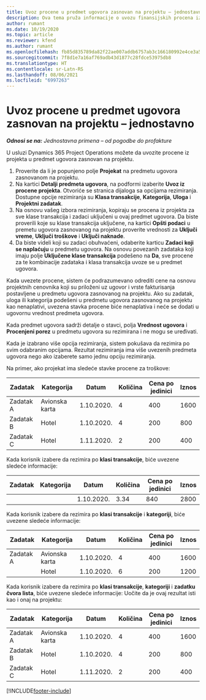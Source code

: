 ```yaml
---
title: Uvoz procene u predmet ugovora zasnovan na projektu – jednostavno
description: Ova tema pruža informacije o uvozu finansijskih procena iz projekta u predmet ugovora.
author: rumant
ms.date: 10/19/2020
ms.topic: article
ms.reviewer: kfend
ms.author: rumant
ms.openlocfilehash: fb85d835789da82f22ae007addb6757ab3c166180992e4ce3a5c85606be6671d
ms.sourcegitcommit: 7f8d1e7a16af769adb43d1877c28fdce53975db8
ms.translationtype: HT
ms.contentlocale: sr-Latn-RS
ms.lasthandoff: 08/06/2021
ms.locfileid: "6997263"
---
```

# <a name="import-an-estimate-to-a-project-based-contract-line---lite"></a>Uvoz procene u predmet ugovora zasnovan na projektu – jednostavno

_**Odnosi se na:** Jednostavna primena – od pogodbe do profakture_

U usluzi Dynamics 365 Project Operations možete da uvozite procene iz projekta u predmet ugovora zasnovan na projektu.

1. Proverite da li je popunjeno polje **Projekat** na predmetu ugovora zasnovanom na projektu.
2. Na kartici **Detalji predmeta ugovora**, na podformi izaberite **Uvoz iz procene projekta**. Otvoriće se stranica dijaloga sa opcijama rezimiranja. Dostupne opcije rezimiranja su **Klasa transakcije**, **Kategorija**, **Uloga** i **Projektni zadatak**.
3. Na osnovu vašeg izbora rezimiranja, kopiraju se procena iz projekta za sve klase transakcija i zadaci uključeni u ovaj predmet ugovora. Da biste proverili koje su klase transakcija uključene, na kartici **Opšti podaci** u premetu ugovora zasnovanog na projektu proverite vrednosti za **Uključi vreme**, **Uključi troškove** i **Uključi naknade**. 
4. Da biste videli koji su zadaci obuhvaćeni, odaberite karticu **Zadaci koji se naplaćuju** u predmetu ugovora. Na osnovu povezanih zadataka koji imaju polje **Uključene klase transakcija** podešeno na **Da**, sve procene za te kombinacije zadataka i klasa transakcija uvoze se u predmet ugovora.

Kada uvezete procene, sistem će podrazumevano odrediti cene na osnovu projektnih cenovnika koji su priloženi uz ugovor i vrste fakturisanja postavljene u predmetu ugovora zasnovanog na projektu. Ako su zadatak, uloga ili kategorija podešeni u predmetu ugovora zasnovanog na projektu kao nenaplativi, uvezena stavka procene biće nenaplativa i neće se dodati u ugovornu vrednost predmeta ugovora.

Kada predmet ugovora sadrži detalje o stavci, polja **Vrednost ugovora** i **Procenjeni porez** u predmetu ugovora su rezimirana i ne mogu se uređivati.

Kada je izabrano više opcija rezimiranja, sistem pokušava da rezimira po svim odabranim opcijama. Rezultat rezimiranja ima više uvezenih predmeta ugovora nego ako izaberete samo jednu opciju rezimiranja.

Na primer, ako projekat ima sledeće stavke procene za troškove:

| Zadatak | Kategorija | Datum | Količina | Cena po jedinici | Iznos |
| --- | --- | --- | --- | --- | --- |
| Zadatak A | Avionska karta | 1.10.2020. | 4 | 400 | 1600 |
| Zadatak B | Hotel | 1.10.2020. | 4 | 200 | 800 |
| Zadatak C | Hotel | 1.11.2020. | 2 | 200 | 400 |

Kada korisnik izabere da rezimira po **klasi transakcije**, biće uvezene sledeće informacije:

| Zadatak | Kategorija | Datum | Količina | Cena po jedinici | Iznos |
| --- | --- | --- | --- | --- | --- |
| &nbsp; | &nbsp; | 1.10.2020. | 3.34 | 840 | 2800 |

Kada korisnik izabere da rezimira po **klasi transakcije** i **kategoriji**, biće uvezene sledeće informacije:

| Zadatak | Kategorija | Datum | Količina | Cena po jedinici | Iznos |
| --- | --- | --- | --- | --- | --- |
| Zadatak A | Avionska karta | 1.10.2020. | 4 | 400 | 1600 |
| &nbsp;| Hotel | 1.10.2020. | 6 | 200 | 1200 |

Kada korisnik izabere da rezimira po **klasi transakcije**, **kategoriji** i **zadatku čvora lista**, biće uvezene sledeće informacije: Uočite da je ovaj rezultat isti kao i onaj na projektu:

| Zadatak | Kategorija | Datum | Količina | Cena po jedinici | Iznos |
| --- | --- | --- | --- | --- | --- |
| Zadatak A | Avionska karta | 1.10.2020. | 4 | 400 | 1600 |
| Zadatak B | Hotel | 1.10.2020. | 4 | 200 | 800 |
| Zadatak C | Hotel | 1.11.2020. | 2 | 200 | 400 |


[!INCLUDE[footer-include](../../includes/footer-banner.md)]